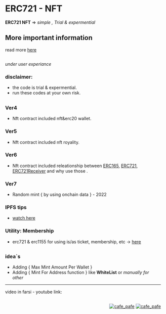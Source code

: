 # ERC721 - NFT
**ERC721 NFT** => *simple , Trial &amp; expermential*

## More important information
read more [here](https://github.com/mosi-sol/erc721/blob/main/v6/readme.md#what--why) 

##

*under user experiance*
### disclaimer:
  - the code is trial & expermential.
  - run these codes at your own risk.

##

### Ver4 
- Nft contract included nft&erc20 wallet.

### Ver5 
- Nft contract included nft royality.

### Ver6 
- Nft contract included releationship between [ERC165](https://eips.ethereum.org/EIPS/eip-165), [ERC721](https://eips.ethereum.org/EIPS/eip-721), [ERC721Receiver](https://github.com/nibbstack/erc721/blob/master/src/contracts/tokens/erc721-token-receiver.sol) and why use those .

### Ver7
- Random mint { by using onchain data } - 2022

### IPFS tips
- [watch here](https://github.com/mosi-sol/erc721/tree/main/ipfs-tips#different-type-of-ipfs-address-type-for-json-of-nfts)

### Utility: Membership
- erc721 & erc1155 for using is/as ticket, membership, etc -> [here](https://github.com/mosi-sol/erc721/tree/main/Utility%20Membership) 

##

### idea`s
- Adding { Max Mint Amount Per Wallet }
- Adding { Mint For Address function } like **WhiteList** or *manually for other*

---

video in farsi - youtube link: 

##

<p align="right"> 
  <a href="https://github.com/mosi-sol/erc721" target="blank">
  <img src="https://img.shields.io/badge/Ver-0.5-blue?style=flat" alt="cafe_pafe" /></a>
  <a href="https://github.com/mosi-sol/erc721" target="blank">
  <img src="https://img.shields.io/badge/License-MIT-orange?style=flat" alt="cafe_pafe" /></a>
</p>
